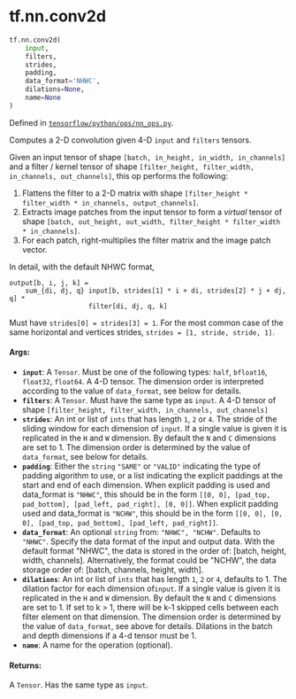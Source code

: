 <div itemscope itemtype="http://developers.google.com/ReferenceObject">
<meta itemprop="name" content="tf.nn.conv2d" />
<meta itemprop="path" content="Stable" />
</div>

# tf.nn.conv2d

``` python
tf.nn.conv2d(
    input,
    filters,
    strides,
    padding,
    data_format='NHWC',
    dilations=None,
    name=None
)
```



Defined in [`tensorflow/python/ops/nn_ops.py`](/code/stable/tensorflow/python/ops/nn_ops.py).

Computes a 2-D convolution given 4-D `input` and `filters` tensors.

Given an input tensor of shape `[batch, in_height, in_width, in_channels]`
and a filter / kernel tensor of shape
`[filter_height, filter_width, in_channels, out_channels]`, this op
performs the following:

1. Flattens the filter to a 2-D matrix with shape
   `[filter_height * filter_width * in_channels, output_channels]`.
2. Extracts image patches from the input tensor to form a *virtual*
   tensor of shape `[batch, out_height, out_width,
   filter_height * filter_width * in_channels]`.
3. For each patch, right-multiplies the filter matrix and the image patch
   vector.

In detail, with the default NHWC format,

    output[b, i, j, k] =
        sum_{di, dj, q} input[b, strides[1] * i + di, strides[2] * j + dj, q] *
                        filter[di, dj, q, k]

Must have `strides[0] = strides[3] = 1`.  For the most common case of the same
horizontal and vertices strides, `strides = [1, stride, stride, 1]`.

#### Args:

* <b>`input`</b>: A `Tensor`. Must be one of the following types:
    `half`, `bfloat16`, `float32`, `float64`.
    A 4-D tensor. The dimension order is interpreted according to the value
    of `data_format`, see below for details.
* <b>`filters`</b>: A `Tensor`. Must have the same type as `input`.
    A 4-D tensor of shape
    `[filter_height, filter_width, in_channels, out_channels]`
* <b>`strides`</b>: An int or list of `ints` that has length `1`, `2` or `4`.  The
    stride of the sliding window for each dimension of `input`. If a single
    value is given it is replicated in the `H` and `W` dimension. By default
    the `N` and `C` dimensions are set to 1. The dimension order is determined
    by the value of `data_format`, see below for details.
* <b>`padding`</b>: Either the `string` `"SAME"` or `"VALID"` indicating the type of
    padding algorithm to use, or a list indicating the explicit paddings at
    the start and end of each dimension. When explicit padding is used and
    data_format is `"NHWC"`, this should be in the form `[[0, 0], [pad_top,
    pad_bottom], [pad_left, pad_right], [0, 0]]`. When explicit padding used
    and data_format is `"NCHW"`, this should be in the form `[[0, 0], [0, 0],
    [pad_top, pad_bottom], [pad_left, pad_right]]`.
* <b>`data_format`</b>: An optional `string` from: `"NHWC", "NCHW"`.
    Defaults to `"NHWC"`.
    Specify the data format of the input and output data. With the
    default format "NHWC", the data is stored in the order of:
        [batch, height, width, channels].
    Alternatively, the format could be "NCHW", the data storage order of:
        [batch, channels, height, width].
* <b>`dilations`</b>: An int or list of `ints` that has length `1`, `2` or `4`,
    defaults to 1. The dilation factor for each dimension of`input`. If a
    single value is given it is replicated in the `H` and `W` dimension. By
    default the `N` and `C` dimensions are set to 1. If set to k > 1, there
    will be k-1 skipped cells between each filter element on that dimension.
    The dimension order is determined by the value of `data_format`, see above
    for details. Dilations in the batch and depth dimensions if a 4-d tensor
    must be 1.
* <b>`name`</b>: A name for the operation (optional).


#### Returns:

A `Tensor`. Has the same type as `input`.